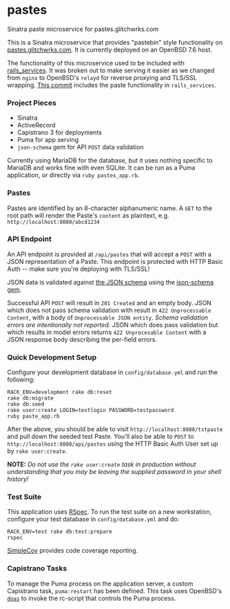 # pastes
Sinatra paste microservice for pastes.glitchwrks.com

This is a Sinatra microservice that provides "pastebin" style functionality on [pastes.glitchwrks.com](https://pastes.glitchwrks.com). It is currently deployed on an OpenBSD 7.6 host.

The functionality of this microservice used to be included with [rails_services](https://github.com/glitchwrks/rails_services). It was broken out to make serving it easier as we changed from `nginx` to OpenBSD's `relayd` for reverse proxying and TLS/SSL wrapping. [This commit](https://github.com/glitchwrks/rails_services/tree/b1b8353adbaeb3822158f8ceb4f817cdd6a68e22) includes the paste functionality in `rails_services`.

### Project Pieces

- Sinatra
- ActiveRecord
- Capistrano 3 for deployments
- Puma for app serving
- `json-schema` gem for API `POST` data validation

Currently using MariaDB for the database, but it uses nothing specific to MariaDB and works fine with even SQLite. It can be run as a Puma application, or directly via `ruby pastes_app.rb`.

### Pastes

Pastes are identified by an 8-character alphanumeric name. A `GET` to the root path will render the Paste's `content` as plaintext, e.g. `http://localhost:8080/abcd1234`

### API Endpoint

An API endpoint is provided at `/api/pastes` that will accept a `POST` with a JSON representation of a Paste. This endpoint is protected with HTTP Basic Auth -- make sure you're deploying with TLS/SSL!

JSON data is validated against [the JSON schema](config/paste_schema.json) using the [json-schema gem](https://rubygems.org/gems/json-schema).

Successful API `POST` will result in `201 Created` and an empty body. JSON which does not pass schema validation with result in `422 Unprocessable Content`, with a body of `Unprocessable JSON entity`. *Schema validation errors are intentionally not reported.* JSON which does pass validation but which results in model errors returns `422 Unprocesable Content` with a JSON response body describing the per-field errors.

### Quick Development Setup

Configure your development database in `config/database.yml` and run the following:

```
RACK_ENV=development rake db:reset
rake db:migrate
rake db:seed
rake user:create LOGIN=testlogin PASSWORD=testpassword
ruby paste_app.rb
```

After the above, you should be able to visit `http://localhost:8080/tstpaste` and pull down the seeded test Paste. You'll also be able to `POST` to `http://localhost:8080/api/pastes` using the HTTP Basic Auth User set up by `rake user:create`.

**NOTE:** *Do not use the `rake user:create` task in production without understanding that you may be leaving the supplied password in your shell history!*

### Test Suite

This application uses [RSpec](http://rspec.info/). To run the test suite on a new workstation, configure your test database in `config/database.yml` and do:

```
RACK_ENV=test rake db:test:prepare
rspec
```

[SimpleCov](https://github.com/simplecov-ruby/simplecov) provides code coverage reporting.

### Capistrano Tasks

To manage the Puma process on the application server, a custom Capistrano task, `puma:restart` has been defined. This task uses OpenBSD's [`doas`](https://man.openbsd.org/OpenBSD-7.6/doas) to invoke the rc-script that controls the Puma process.
